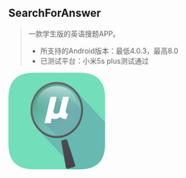 ## SearchForAnswer
> 一款学生版的英语搜题APP。
>
> * 所支持的Android版本：最低4.0.3，最高8.0
> * 已测试平台：小米5s plus测试通过

![1](./Screenshots/app_icon.png)
